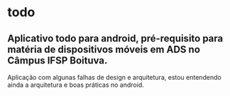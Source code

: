 # todo

## Aplicativo todo para android, pré-requisito para matéria de dispositivos móveis em ADS no Câmpus IFSP Boituva.

Aplicação com algunas falhas de design e arquitetura, estou entendendo ainda a arquitetura e boas práticas no android.


